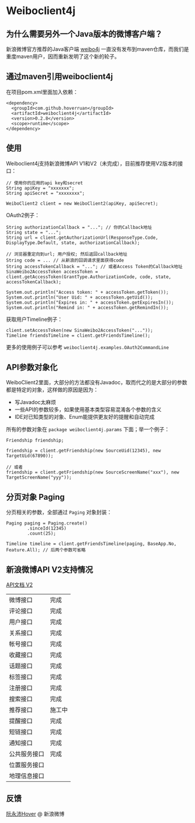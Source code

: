 Weiboclient4j
===

为什么需要另外一个Java版本的微博客户端？
---

新浪微博官方推荐的Java客户端 [weibo4j](http://code.google.com/p/weibo4j/) 一直没有发布到maven仓库，而我们是重度maven用户，因而重新发明了这个新的轮子。

通过maven引用weiboclient4j
---

在项目pom.xml里面加入依赖：

    <dependency>
      <groupId>com.github.hoverruan</groupId>
      <artifactId>weiboclient4j</artifactId>
      <version>0.2.8</version>
      <scope>runtime</scope>
    </dependency>

使用
---

Weiboclient4j支持新浪微博API V1和V2（未完成），目前推荐使用V2版本的接口：

    // 使用你的应用的api key和secret
    String apiKey = "xxxxxxx";
    String apiSecret = "xxxxxxxx";

    WeiboClient2 client = new WeiboClient2(apiKey, apiSecret);

OAuth2例子：

    String authorizationCallback = "..."; // 你的Callback地址
    String state = "...";
    String url = client.getAuthorizationUrl(ResponseType.Code, DisplayType.Default, state, authorizationCallback);

    // 浏览器重定向到url; 用户授权; 然后返回callback地址
    String code = ... // 从新浪的回调请求里面获得code
    String accessTokenCallback = "..."; // 或者Access Token的Callback地址
    SinaWeibo2AccessToken accessToken = client.getAccessToken(GrantType.AuthorizationCode, code, state, accessTokenCallback);

    System.out.println("Access token: " + accessToken.getToken());
    System.out.println("User Uid: " + accessToken.getUid());
    System.out.println("Expires in: " + accessToken.getExpiresIn());
    System.out.println("Remind in: " + accessToken.getRemindIn());

获取用户Timeline例子：

    client.setAccessToken(new SinaWeibo2AccessToken("..."));
    Timeline friendsTimeline = client.getFriendsTimeline();

更多的使用例子可以参考 `weiboclient4j.examples.OAuth2CommandLine`

API参数对象化
---

WeiboClient2里面，大部分的方法都没有Javadoc，取而代之的是大部分的参数都是特定的对象，这样做的原因是因为：

- 写Javadoc太麻烦
- 一些API的参数较多，如果使用基本类型容易混淆各个参数的含义
- IDE对已知类型的对象、Enum能提供更友好的提醒和自动完成

所有的参数对象在 `package weiboclient4j.params` 下面；举一个例子：

    Friendship friendship;

    friendship = client.getFriendship(new SourceUid(12345), new TargetUid(67890));

    // 或者
    friendship = client.getFriendship(new SourceScreenName("xxx"), new TargetScreenName("yyy"));

分页对象 Paging
---

分页相关的参数，全部通过 `Paging` 对象封装：

    Paging paging = Paging.create()
            .sinceId(12345)
            .count(25);

    Timeline timeline = client.getFriendsTimeline(paging, BaseApp.No, Feature.All); // 后两个参数可省略

新浪微博API V2支持情况
---

[API文档 V2](http://open.weibo.com/wiki/API%E6%96%87%E6%A1%A3_V2)

<table>
<tr><td>微博接口</td><td>完成</td></tr>
<tr><td>评论接口</td><td>完成</td></tr>
<tr><td>用户接口</td><td>完成</td></tr>
<tr><td>关系接口</td><td>完成</td></tr>
<tr><td>帐号接口</td><td>完成</td></tr>
<tr><td>收藏接口</td><td>完成</td></tr>
<tr><td>话题接口</td><td>完成</td></tr>
<tr><td>标签接口</td><td>完成</td></tr>
<tr><td>注册接口</td><td>完成</td></tr>
<tr><td>搜索接口</td><td>完成</td></tr>
<tr><td>推荐接口</td><td>施工中</td></tr>
<tr><td>提醒接口</td><td>完成</td></tr>
<tr><td>短链接口</td><td>完成</td></tr>
<tr><td>通知接口</td><td>完成</td></tr>
<tr><td>公共服务接口</td><td>完成</td></tr>
<tr><td>位置服务接口</td><td> </td></tr>
<tr><td>地理信息接口</td><td> </td></tr>
</table>

反馈
---

[阮永沛Hover](http://weibo.com/hoverruan) @ 新浪微博
